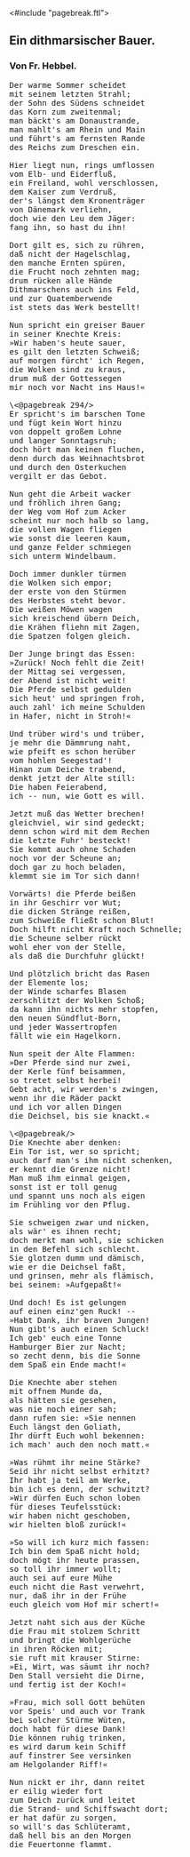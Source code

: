 <#include "pagebreak.ftl">
<h2>Ein dithmarsischer Bauer.</h2>

<h3>Von Fr. Hebbel.</h3>

<pre>Der warme Sommer scheidet
mit seinem letzten Strahl;
der Sohn des Südens schneidet
das Korn zum zweitenmal;
man bäckt's am Donaustrande,
man mahlt's am Rhein und Main
und führt's am fernsten Rande
des Reichs zum Dreschen ein.

Hier liegt nun, rings umflossen
vom Elb- und Eiderfluß,
ein Freiland, wohl verschlossen,
dem Kaiser zum Verdruß,
der's längst dem Kronenträger
von Dänemark verliehn,
doch wie den Leu dem Jäger:
fang ihn, so hast du ihn!

Dort gilt es, sich zu rühren,
daß nicht der Hagelschlag,
den manche Ernten spüren,
die Frucht noch zehnten mag;
drum rücken alle Hände
Dithmarschens auch ins Feld,
und zur Quatemberwende
ist stets das Werk bestellt!

Nun spricht ein greiser Bauer
in seiner Knechte Kreis:
»Wir haben's heute sauer,
es gilt den letzten Schweiß;
auf morgen fürcht' ich Regen,
die Wolken sind zu kraus,
drum muß der Gottessegen
mir noch vor Nacht ins Haus!«
 
\<@pagebreak 294/>
Er spricht's im barschen Tone
und fügt kein Wort hinzu
von doppelt großem Lohne
und langer Sonntagsruh;
doch hört man keinen fluchen,
denn durch das Weihnachtsbrot
und durch den Osterkuchen
vergilt er das Gebot.

Nun geht die Arbeit wacker
und fröhlich ihren Gang;
der Weg vom Hof zum Acker
scheint nur noch halb so lang,
die vollen Wagen fliegen
wie sonst die leeren kaum,
und ganze Felder schmiegen
sich unterm Windelbaum.

Doch immer dunkler türmen
die Wolken sich empor;
der erste von den Stürmen
des Herbstes steht bevor.
Die weißen Möwen wagen
sich kreischend übern Deich,
die Krähen fliehn mit Zagen,
die Spatzen folgen gleich.

Der Junge bringt das Essen:
»Zurück! Noch fehlt die Zeit!
der Mittag sei vergessen,
der Abend ist nicht weit!
Die Pferde selbst gedulden
sich heut' und springen froh,
auch zahl' ich meine Schulden
in Hafer, nicht in Stroh!«

Und trüber wird's und trüber,
je mehr die Dämmrung naht,
wie pfeift es schon herüber
vom hohlen Seegestad'!
Hinan zum Deiche trabend,
denkt jetzt der Alte still:
Die haben Feierabend,
ich -- nun, wie Gott es will.

Jetzt muß das Wetter brechen!
gleichviel, wir sind gedeckt;
denn schon wird mit dem Rechen
die letzte Fuhr' besteckt!
Sie kommt auch ohne Schaden
noch vor der Scheune an;
doch gar zu hoch beladen,
klemmt sie im Tor sich dann!

Vorwärts! die Pferde beißen
in ihr Geschirr vor Wut;
die dicken Stränge reißen,
zum Schweiße fließt schon Blut!
Doch hilft nicht Kraft noch Schnelle;
die Scheune selber rückt
wohl eher von der Stelle,
als daß die Durchfuhr glückt!

Und plötzlich bricht das Rasen
der Elemente los;
der Winde scharfes Blasen
zerschlitzt der Wolken Schoß;
da kann ihn nichts mehr stopfen,
den neuen Sündflut-Born,
und jeder Wassertropfen
fällt wie ein Hagelkorn.

Nun speit der Alte Flammen:
»Der Pferde sind nur zwei,
der Kerle fünf beisammen,
so tretet selbst herbei!
Gebt acht, wir werden's zwingen,
wenn ihr die Räder packt
und ich vor allen Dingen
die Deichsel, bis sie knackt.«

\<@pagebreak/>
Die Knechte aber denken:
Ein Tor ist, wer so spricht;
auch darf man's ihm nicht schenken,
er kennt die Grenze nicht!
Man muß ihm einmal geigen,
sonst ist er toll genug
und spannt uns noch als eigen
im Frühling vor den Pflug.

Sie schweigen zwar und nicken,
als wär' es ihnen recht;
doch merkt man wohl, sie schicken
in den Befehl sich schlecht.
Sie glotzen dumm und dämisch,
wie er die Deichsel faßt,
und grinsen, mehr als flämisch,
bei seinem: »Aufgepaßt!«

Und doch! Es ist gelungen
auf einen einz'gen Ruck! --
»Habt Dank, ihr braven Jungen!
Nun gibt's auch einen Schluck!
Ich geb' euch eine Tonne
Hamburger Bier zur Nacht;
so zecht denn, bis die Sonne
dem Spaß ein Ende macht!«

Die Knechte aber stehen
mit offnem Munde da,
als hätten sie gesehen,
was nie noch einer sah;
dann rufen sie: »Sie nennen
Euch längst den Goliath,
Ihr dürft Euch wohl bekennen:
ich mach' auch den noch matt.«

»Was rühmt ihr meine Stärke?
Seid ihr nicht selbst erhitzt?
Ihr habt ja teil am Werke,
bin ich es denn, der schwitzt?
»Wir dürfen Euch schon loben
für dieses Teufelsstück:
wir haben nicht geschoben,
wir hielten bloß zurück!«

»So will ich kurz mich fassen:
Ich bin dem Spaß nicht hold;
doch mögt ihr heute prassen,
so toll ihr immer wollt;
auch sei auf eure Mühe
euch nicht die Rast verwehrt,
nur, daß ihr in der Frühe
euch gleich vom Hof mir schert!«

Jetzt naht sich aus der Küche
die Frau mit stolzem Schritt
und bringt die Wohlgerüche
in ihren Röcken mit;
sie ruft mit krauser Stirne:
»Ei, Wirt, was säumt ihr noch?
Den Stall versieht die Dirne,
und fertig ist der Koch!«

»Frau, mich soll Gott behüten
vor Speis' und auch vor Trank
bei solcher Stürme Wüten,
doch habt für diese Dank!
Die können ruhig trinken,
es wird darum kein Schiff
auf finstrer See versinken
am Helgolander Riff!«

Nun nickt er ihr, dann reitet
er eilig wieder fort
zum Deich zurück und leitet
die Strand- und Schiffswacht dort;
er hat dafür zu sorgen,
so will's das Schlüteramt,
daß hell bis an den Morgen
die Feuertonne flammt.</pre> 

